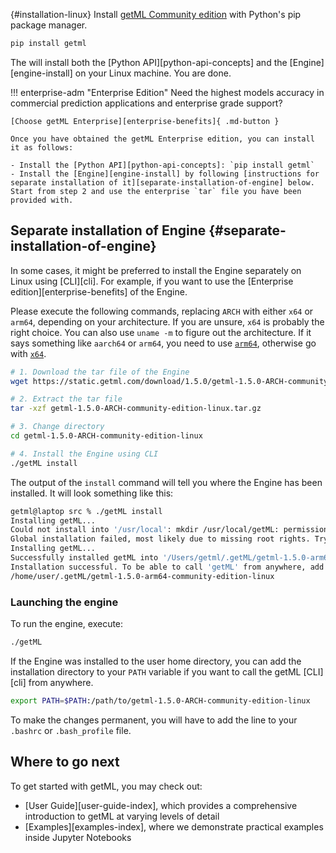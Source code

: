 
[](){#installation-linux}
Install [getML Community edition](https://github.com/getml/getml-community) with Python's pip package manager.

```py
pip install getml
```
The will install both the [Python API][python-api-concepts] and the [Engine][engine-install] on your Linux machine. You are done.


!!! enterprise-adm "Enterprise Edition"
    Need the highest models accuracy in commercial prediction applications and enterprise grade support?

    [Choose getML Enterprise][enterprise-benefits]{ .md-button }

    Once you have obtained the getML Enterprise edition, you can install it as follows:

    - Install the [Python API][python-api-concepts]: `pip install getml`
    - Install the [Engine][engine-install] by following [instructions for separate installation of it][separate-installation-of-engine] below. Start from step 2 and use the enterprise `tar` file you have been provided with.

## Separate installation of Engine {#separate-installation-of-engine}

In some cases, it might be preferred to install the Engine separately on Linux using [CLI][cli]. For example, if you want to use the [Enterprise edition][enterprise-benefits] of the Engine.


Please execute the following commands, replacing `ARCH` with either `x64` or `arm64`, depending on your architecture.
If you are unsure, `x64` is probably the right choice.
You can also use `uname -m` to figure out the architecture.
If it says something like `aarch64` or `arm64`, you need to use [`arm64`](https://static.getml.com/download/1.5.0/getml-1.5.0-arm64-community-edition-linux.tar.gz), otherwise go with [`x64`](https://static.getml.com/download/1.5.0/getml-1.5.0-x64-community-edition-linux.tar.gz).

```bash
# 1. Download the tar file of the Engine
wget https://static.getml.com/download/1.5.0/getml-1.5.0-ARCH-community-edition-linux.tar.gz

# 2. Extract the tar file
tar -xzf getml-1.5.0-ARCH-community-edition-linux.tar.gz

# 3. Change directory 
cd getml-1.5.0-ARCH-community-edition-linux

# 4. Install the Engine using CLI
./getML install
```

The output of the `install` command will tell you where the Engine has been installed.
It will look something like this:

```bash
getml@laptop src % ./getML install        
Installing getML...
Could not install into '/usr/local': mkdir /usr/local/getML: permission denied
Global installation failed, most likely due to missing root rights. Trying local installation instead.
Installing getML...
Successfully installed getML into '/Users/getml/.getML/getml-1.5.0-arm64-community-edition-linux'.
Installation successful. To be able to call 'getML' from anywhere, add the following path to PATH:
/home/user/.getML/getml-1.5.0-arm64-community-edition-linux
```

### Launching the engine

To run the engine, execute:
```bash
./getML
```

If the Engine was installed to the user home directory, you can add the installation directory to your `PATH` variable if you want to call the getML [CLI][cli] from anywhere.

```bash
export PATH=$PATH:/path/to/getml-1.5.0-ARCH-community-edition-linux
```

To make the changes permanent, you will have to add the line to your `.bashrc` or `.bash_profile` file. 


## Where to go next

To get started with getML, you may check out:

- [User Guide][user-guide-index], which provides a comprehensive introduction to getML at varying levels of detail
- [Examples][examples-index], where we demonstrate practical examples inside Jupyter Notebooks